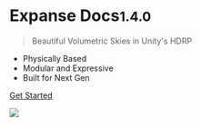 <!-- _coverpage.md -->

<!-- TODO (LOGO): ![logo](_media/icon.svg) -->

# Expanse Docs<small>1.4.0</small>

> Beautiful Volumetric Skies in Unity's HDRP

- Physically Based
- Modular and Expressive
- Built for Next Gen

[Get Started](#expanse-documentation)

![](img/1-4-0/beauclair.jpg)